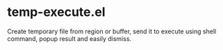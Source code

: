 # temp-execute.el
Create temporary file from region or buffer, send it to execute using shell command, popup result and easily dismiss.


